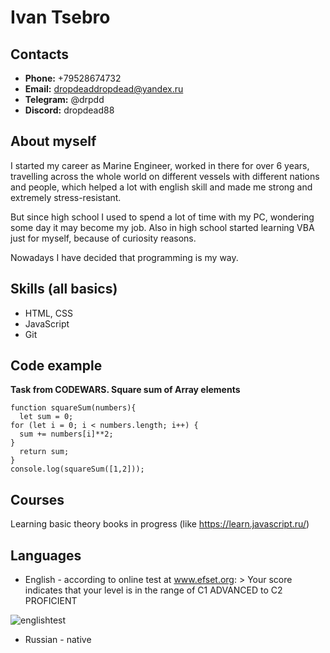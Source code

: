 # Ivan Tsebro

## Contacts
* **Phone:** +79528674732
* **Email:** dropdeaddropdead@yandex.ru
* **Telegram:** @drpdd
* **Discord:** dropdead88

## About myself
I started my career as Marine Engineer, worked in there for over 6 years, travelling across the whole world
on different vessels with different nations and people, which helped a lot with english skill and made me strong
and extremely stress-resistant.

But since high school I used to spend a lot of time with my PC, wondering some day it may become my job.
Also in high school started learning VBA just for myself, because of curiosity reasons.

Nowadays I have decided that programming is my way.

## Skills (all basics)
* HTML, CSS
* JavaScript
* Git

## Code example
**Task from CODEWARS. Square sum of Array elements**
```
function squareSum(numbers){
  let sum = 0;
for (let i = 0; i < numbers.length; i++) {
  sum += numbers[i]**2;
}
  return sum;
}
console.log(squareSum([1,2]));
```

## Courses
Learning basic theory books in progress (like https://learn.javascript.ru/)

## Languages
* English - according to online test at www.efset.org: > Your score indicates that your level is in the range of C1 ADVANCED to C2 PROFICIENT


![englishtest](https://i.ibb.co/x5tjKWF/eng.jpg)

* Russian - native